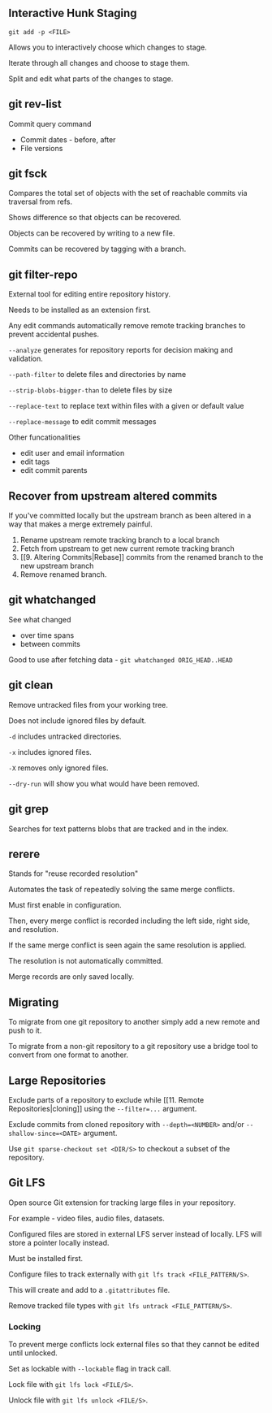 
## Interactive Hunk Staging

`git add -p <FILE>`

Allows you to interactively choose which changes to stage.

Iterate through all changes and choose to stage them.

Split and edit what parts of the changes to stage.


## git rev-list

Commit query command

- Commit dates - before, after
- File versions


## git fsck

Compares the total set of objects with the set of reachable commits via traversal from refs.

Shows difference so that objects can be recovered.

Objects can be recovered by writing to a new file.

Commits can be recovered by tagging with a branch.


## git filter-repo

External tool for editing entire repository history.

Needs to be installed as an extension first.

Any edit commands automatically remove remote tracking branches to prevent accidental pushes.

`--analyze` generates for repository reports for decision making and validation.

`--path-filter` to delete files and directories by name

`--strip-blobs-bigger-than` to delete files by size

`--replace-text` to replace text within files with a given or default value

`--replace-message` to edit commit messages

Other funcationalities
- edit user and email information
- edit tags
- edit commit parents


## Recover from upstream altered commits

If you've committed locally but the upstream branch as been altered in a way that makes a merge extremely painful.

1. Rename upstream remote tracking branch to a local branch
2. Fetch from upstream to get new current remote tracking branch
3. [[9. Altering Commits|Rebase]] commits from the renamed branch to the new upstream branch
4. Remove renamed branch.


## git whatchanged

See what changed
- over time spans
- between commits

Good to use after fetching data - `git whatchanged ORIG_HEAD..HEAD`


## git clean

Remove untracked files from your working tree.

Does not include ignored files by default.

`-d` includes untracked directories.

`-x` includes ignored files.

`-X` removes only ignored files.

`--dry-run` will show you what would have been removed.


## git grep

Searches for text patterns blobs that are tracked and in the index.


## rerere

Stands for "reuse recorded resolution"

Automates the task of repeatedly solving the same merge conflicts.

Must first enable in configuration.

Then, every merge conflict is recorded including the left side, right side, and resolution.

If the same merge conflict is seen again the same resolution is applied.

The resolution is not automatically committed.

Merge records are only saved locally.


## Migrating

To migrate from one git repository to another simply add a new remote and push to it.

To migrate from a non-git repository to a git repository use a bridge tool to convert from one format to another.


## Large Repositories

Exclude parts of a repository to exclude while [[11. Remote Repositories|cloning]] using the `--filter=...` argument.

Exclude commits from cloned repository with `--depth=<NUMBER>` and/or `--shallow-since=<DATE>`  argument.

Use `git sparse-checkout set <DIR/S>` to checkout a subset of the repository.


## Git LFS

Open source Git extension for tracking large files in your repository.

For example - video files, audio files, datasets.

Configured files are stored in external LFS server instead of locally. LFS will store a pointer locally instead.

Must be installed first.

Configure files to track externally with `git lfs track <FILE_PATTERN/S>`.

This will create and add to a `.gitattributes` file.

Remove tracked file types with `git lfs untrack <FILE_PATTERN/S>`.

### Locking

To prevent merge conflicts lock external files so that they cannot be edited until unlocked.

Set as lockable with `--lockable` flag in track call.

Lock file with `git lfs lock <FILE/S>`.

Unlock file with `git lfs unlock <FILE/S>`.

